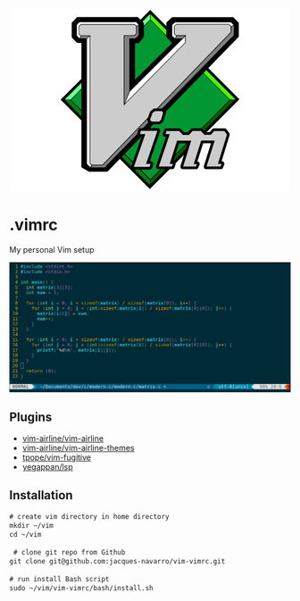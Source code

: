 ![](images/Vimlogo.svg.png)

# .vimrc

My personal Vim setup

![](images/vim-c.png)

## Plugins

- [vim-airline/vim-airline](https://github.com/vim-airline/vim-airline)
- [vim-airline/vim-airline-themes](https://github.com/vim-airline/vim-airline-themes)
- [tpope/vim-fugitive](https://github.com/tpope/vim-fugitive)
- [yegappan/lsp](https://github.com/yegappan/lsp)

## Installation

```
# create vim directory in home directory
mkdir ~/vim
cd ~/vim
 
 # clone git repo from Github
git clone git@github.com:jacques-navarro/vim-vimrc.git

# run install Bash script
sudo ~/vim/vim-vimrc/bash/install.sh
```
